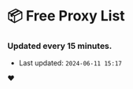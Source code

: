 # :package: Free Proxy List
### Updated every 15 minutes.

- Last updated: `2024-06-11 15:17`

:heart:
